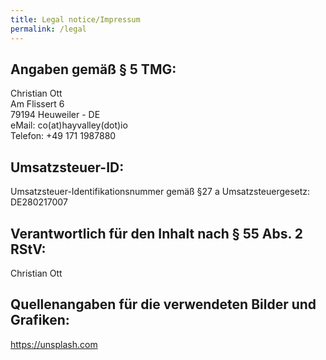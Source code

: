 ```yaml
---
title: Legal notice/Impressum
permalink: /legal
---
```

<h2>Angaben gemäß § 5 TMG:</h2>
<p>Christian Ott<br />
Am Flissert 6<br />
79194 Heuweiler - DE<br />
eMail: co(at)hayvalley(dot)io<br />
Telefon: +49 171 1987880</p>
<h2>Umsatzsteuer-ID:</h2>
<p>Umsatzsteuer-Identifikationsnummer gemäß §27 a Umsatzsteuergesetz:<br />
DE280217007</p>
<h2>Verantwortlich für den Inhalt nach § 55 Abs. 2 RStV:</h2>
<p>Christian Ott</p>
<h2>Quellenangaben für die verwendeten Bilder und Grafiken:</h2>
<p><a href="https://unsplash.com" >https://unsplash.com</a></p>
<p> </p>